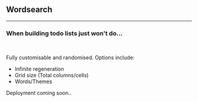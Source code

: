 ## Wordsearch
---
### When building todo lists just won't do...
<br/>

Fully customisable and randomised. Options include:

- Infinite regeneration
- Grid size (Total columns/cells)
- Words/Themes

Deployment coming soon..